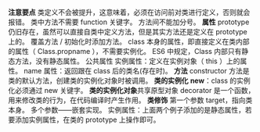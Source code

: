**注意要点**
类定义不会被提升，这意味着，必须在访问前对类进行定义，否则就会报错。
类中方法不需要 function 关键字。
方法间不能加分号。
**属性**
prototype 仍旧存在，虽然可以直接自类中定义方法，但是其实方法还是定义在 prototype 上的。 覆盖方法 / 初始化时添加方法。
class 本身的属性，即直接定义在类内部的属性（ Class.propname ），不需要实例化。 ES6 中规定，Class 内部只有静态方法，没有静态属性。
公共属性
实例属性：定义在实例对象（ this ）上的属性。
name 属性：返回跟在 class 后的类名(存在时)。
**方法**
constructor 方法是类的默认方法，创建类的实例化对象时被调用。
**类的实例化**
**new**：class 的实例化必须通过 new 关键字。
**类的实例化对象**共享原型对象
decorator 是一个函数，用来修改类的行为，在代码编译时产生作用。
**类修饰**
第一个参数 target，指向类本身。
多个参数——嵌套实现。
实例属性：上面两个例子添加的是静态属性，若要添加实例属性，在类的 prototype 上操作即可。


